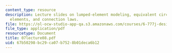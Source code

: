 ```yaml
---
content_type: resource
description: Lecture slides on lumped-element modeling, equivalent circuits and circuit
  elements, and connection laws.
file: https://ol-ocw-studio-app-qa.s3.amazonaws.com/courses/6-777j-design-and-fabrication-of-microelectromechanical-devices-spring-2007/67b50298bc29ca07b7528b01deca6b12_07lecture08.pdf
file_type: application/pdf
resourcetype: Document
title: 07lecture08.pdf
uid: 67b50298-bc29-ca07-b752-8b01deca6b12
---
```

